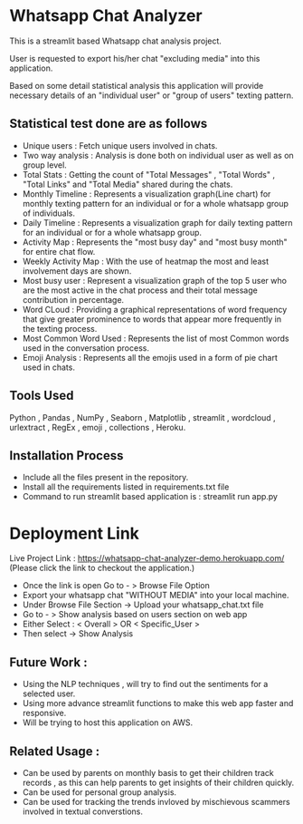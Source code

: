 
# Whatsapp Chat Analyzer

This is a streamlit based Whatsapp chat analysis project.

User is requested to export his/her chat "excluding media" into this application.

Based on some detail statistical analysis this application will provide necessary details of an "individual user" or "group of users" texting pattern.



## Statistical test done are as follows

- Unique users : Fetch unique users involved in chats.
- Two way analysis : Analysis is done both on individual user as well as on group level.
- Total Stats : Getting the count of "Total Messages" , "Total Words" , "Total Links" and "Total Media" shared during the chats.
- Monthly Timeline : Represents a visualization graph(Line chart) for monthly texting pattern for an individual or for a whole whatsapp group of individuals.
- Daily Timeline :  Represents a visualization graph for daily texting pattern for an individual or for a whole whatsapp group.
- Activity Map : Represents the "most busy day" and "most busy month" for entire chat flow.
- Weekly Activity Map : With the use of heatmap the most and least involvement days are shown.
- Most busy user : Represent a visualization graph of the top 5 user who are the most active in the chat process and their total message contribution in percentage.
- Word CLoud : Providing a graphical representations of word frequency that give greater prominence to words that appear more frequently in the texting process.
- Most Common Word Used : Represents the list of most Common words used in the conversation process.
- Emoji Analysis : Represents all the emojis used in a form of pie chart used in chats.
  
## Tools Used

Python , Pandas , NumPy , Seaborn , Matplotlib , streamlit , wordcloud , urlextract , RegEx , emoji , collections , Heroku.

## Installation Process
- Include all the files present in the repository.
- Install all the requirements listed in requirements.txt file
- Command to run streamlit based application is : streamlit run app.py

# Deployment Link
Live Project Link : https://whatsapp-chat-analyzer-demo.herokuapp.com/
(Please click the link to checkout the application.)
- Once the link is open Go to - > Browse File Option
- Export your whatsapp chat "WITHOUT MEDIA" into your local machine.
- Under Browse File Section -> Upload your whatsapp_chat.txt file
- Go to - > Show analysis based on users section on web app
- Either Select : < Overall > OR < Specific_User >
- Then select -> Show Analysis

## Future Work :
- Using the NLP techniques , will try to find out the sentiments for a selected user.
- Using more advance streamlit functions to make this web app faster and responsive.
- Will be trying to host this application on AWS.

## Related Usage :
- Can be used by parents on monthly basis to get their children track records , as this can help parents to get insights of their children quickly.
- Can be used for personal group analysis.
- Can be used for tracking the trends invloved by mischievous scammers involved in textual converstions. 

  
